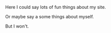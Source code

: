 Here I could say lots of fun things about my site.

Or maybe say a some things about myself.

But I won't.
